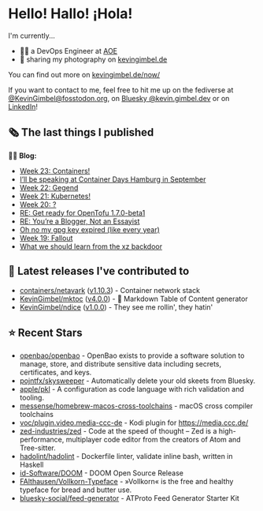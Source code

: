 # Hello! Hallo! ¡Hola!

I'm currently...
- 👨‍💻 a DevOps Engineer at [AOE](https://aoe.com)
- 📸 sharing my photography on [kevingimbel.de](https://kevingimbel.de/photography)

You can find out more on [kevingimbel.de/now/](https://kevingimbel.de/now/)

If you want to contact to me, feel free to hit me up on the fediverse at [@KevinGimbel@fosstodon.org](https://fosstodon.org/@KevinGimbel), on [Bluesky @kevin.gimbel.dev](https://bsky.app/profile/kevin.gimbel.dev) or on [LinkedIn](https://www.linkedin.com/in/kevingimbel/)!

## 🗞 The last things I published

🧑‍💻 **Blog:**

- [Week 23: Containers!](https://kevingimbel.de/blog/2024/05/week-23-containers/)
- [I’ll be speaking at Container Days Hamburg in September](https://kevingimbel.de/blog/2024/05/ill-be-speaking-at-container-days-hamburg-in-september/)
- [Week 22: Gegend](https://kevingimbel.de/blog/2024/05/week-22-gegend/)
- [Week 21: Kubernetes!](https://kevingimbel.de/blog/2024/04/week-21-kubernetes/)
- [Week 20: ?](https://kevingimbel.de/blog/2024/04/week-20/)
- [RE: Get ready for OpenTofu 1.7.0-beta1](https://kevingimbel.de/blog/2024/04/re-get-ready-for-opentofu-1-7-0-beta1/)
- [RE: You’re a Blogger, Not an Essayist](https://kevingimbel.de/blog/2024/04/re-youre-a-blogger-not-an-essayist/)
- [Oh no my gpg key expired (like every year)](https://kevingimbel.de/blog/2024/04/oh-no-my-gpg-key-expired-like-every-year/)
- [Week 19: Fallout](https://kevingimbel.de/blog/2024/04/week-19-fallout/)
- [What we should learn from the xz backdoor](https://kevingimbel.de/blog/2024/04/what-we-should-learn-from-the-xz-backdoor/)

## 🔭 Latest releases I've contributed to

- [containers/netavark](https://github.com/containers/netavark) ([v1.10.3](https://github.com/containers/netavark/releases/tag/v1.10.3)) - Container network stack
- [KevinGimbel/mktoc](https://github.com/KevinGimbel/mktoc) ([v4.0.0](https://github.com/KevinGimbel/mktoc/releases/tag/v4.0.0)) - 🦀 Markdown Table of Content generator
- [KevinGimbel/ndice](https://github.com/KevinGimbel/ndice) ([v1.0.0](https://github.com/KevinGimbel/ndice/releases/tag/v1.0.0)) - They see me rollin&#39;, they hatin&#39; 

## ⭐ Recent Stars

- [openbao/openbao](https://github.com/openbao/openbao) - OpenBao exists to provide a software solution to manage, store, and distribute sensitive data including secrets, certificates, and keys.
- [pojntfx/skysweeper](https://github.com/pojntfx/skysweeper) - Automatically delete your old skeets from Bluesky.
- [apple/pkl](https://github.com/apple/pkl) - A configuration as code language with rich validation and tooling.
- [messense/homebrew-macos-cross-toolchains](https://github.com/messense/homebrew-macos-cross-toolchains) - macOS cross compiler toolchains
- [voc/plugin.video.media-ccc-de](https://github.com/voc/plugin.video.media-ccc-de) - Kodi plugin for https://media.ccc.de/
- [zed-industries/zed](https://github.com/zed-industries/zed) - Code at the speed of thought – Zed is a high-performance, multiplayer code editor from the creators of Atom and Tree-sitter.
- [hadolint/hadolint](https://github.com/hadolint/hadolint) - Dockerfile linter, validate inline bash, written in Haskell
- [id-Software/DOOM](https://github.com/id-Software/DOOM) - DOOM Open Source Release
- [FAlthausen/Vollkorn-Typeface](https://github.com/FAlthausen/Vollkorn-Typeface) - »Vollkorn« is the free and healthy typeface for bread and butter use.
- [bluesky-social/feed-generator](https://github.com/bluesky-social/feed-generator) - ATProto Feed Generator Starter Kit

